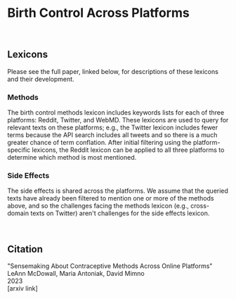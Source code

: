 # Birth Control Across Platforms

<br>

## Lexicons

Please see the full paper, linked below, for descriptions of these lexicons and their development.

### Methods

The birth control methods lexicon includes keywords lists for each of three platforms: Reddit, Twitter, and WebMD. These lexicons are used to query for relevant texts on these platforms; e.g., the Twitter lexicon includes fewer terms because the API search includes all tweets and so there is a much greater chance of term conflation. After initial filtering using the platform-specific lexicons, the Reddit lexicon can be applied to all three platforms to determine which method is most mentioned.

### Side Effects

The side effects is shared across the platforms. We assume that the queried texts have already been filtered to mention one or more of the methods above, and so the challenges facing the methods lexicon (e.g., cross-domain texts on Twitter) aren't challenges for the side effects lexicon.


<br>

## Citation

"Sensemaking About Contraceptive Methods Across Online Platforms"  
LeAnn McDowall, Maria Antoniak, David Mimno  
2023  
[arxiv link]  
